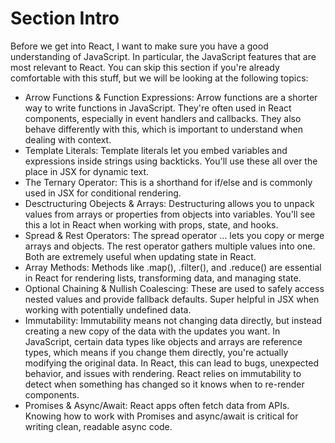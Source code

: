 # Section Intro

Before we get into React, I want to make sure you have a good understanding of JavaScript. In particular, the JavaScript features that are most relevant to React. You can skip this section if you're already comfortable with this stuff, but we will be looking at the following topics:

- Arrow Functions & Function Expressions: Arrow functions are a shorter way to write functions in JavaScript. They're often used in React components, especially in event handlers and callbacks. They also behave differently with this, which is important to understand when dealing with context.
- Template Literals: Template literals let you embed variables and expressions inside strings using backticks. You'll use these all over the place in JSX for dynamic text.
- The Ternary Operator: This is a shorthand for if/else and is commonly used in JSX for conditional rendering.
- Desctructuring Obejects & Arrays: Destructuring allows you to unpack values from arrays or properties from objects into variables. You'll see this a lot in React when working with props, state, and hooks.
- Spread & Rest Operators: The spread operator ... lets you copy or merge arrays and objects. The rest operator gathers multiple values into one. Both are extremely useful when updating state in React.
- Array Methods: Methods like .map(), .filter(), and .reduce() are essential in React for rendering lists, transforming data, and managing state.
- Optional Chaining & Nullish Coalescing: These are used to safely access nested values and provide fallback defaults. Super helpful in JSX when working with potentially undefined data.
- Immutability: Immutability means not changing data directly, but instead creating a new copy of the data with the updates you want. In JavaScript, certain data types like objects and arrays are reference types, which means if you change them directly, you're actually modifying the original data. In React, this can lead to bugs, unexpected behavior, and issues with rendering. React relies on immutability to detect when something has changed so it knows when to re-render components.
- Promises & Async/Await: React apps often fetch data from APIs. Knowing how to work with Promises and async/await is critical for writing clean, readable async code.
